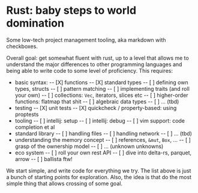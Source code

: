 # Rust: baby steps to world domination

Some low-tech project management tooling, aka markdown with checkboxes.

Overall goal: get somewhat fluent with rust, up to a level that allows me to
understand the major differences to other programming languages and being able
to write code to some level of proficiency. This requires:

- basic syntax: 
-- [X] functions
-- [X] standard types
-- [ ] defining own types, structs
-- [ ] pattern matching
-- [ ] implementing traits (and roll your own)
-- [ ] collections: `Vec`, iterators, slices etc
-- [ ] higher-order functions: flatmap that shit
-- [ ] algebraic data types
-- [ ] ... (tbd)
- testing
-- [X] unit tests
-- [X] quickcheck / property-based: using proptests
- tooling
-- [ ] intellij: setup
-- [ ] intellij: debug
-- [ ] vim support: code completion et al
- standard library
-- [ ] handling files
-- [ ] handling network
-- [ ] ... (tbd)
- understanding the memory concept
-- [ ] references, `&mut`, `Box`, ...
-- [ ] grasp of the ownership model
-- [ ] ... (unknown unknowns)
- eco system
-- [ ] roll your own rest API
-- [ ] dive into delta-rs, parquet, arrow
-- [ ] ballista ftw!

We start simple, and write code for everything we try. The list above is just
a bunch of starting points for exploration. Also, the idea is that do the most
simple thing that allows crossing of some goal.

